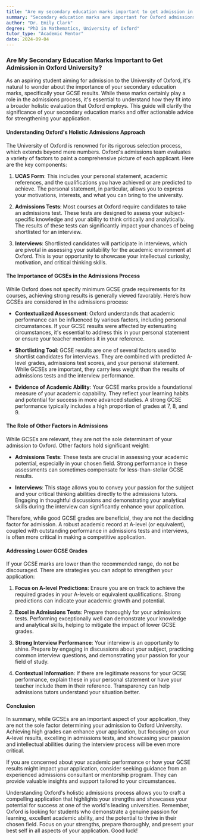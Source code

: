 ```yaml
---
title: "Are my secondary education marks important to get admission in Oxford University?"
summary: "Secondary education marks are important for Oxford admissions but are part of a holistic evaluation process. Focus on overall application strength."
author: "Dr. Emily Clark"
degree: "PhD in Mathematics, University of Oxford"
tutor_type: "Academic Mentor"
date: 2024-09-04
---
```


### Are My Secondary Education Marks Important to Get Admission in Oxford University?

As an aspiring student aiming for admission to the University of Oxford, it's natural to wonder about the importance of your secondary education marks, specifically your GCSE results. While these marks certainly play a role in the admissions process, it's essential to understand how they fit into a broader holistic evaluation that Oxford employs. This guide will clarify the significance of your secondary education marks and offer actionable advice for strengthening your application.

#### Understanding Oxford's Holistic Admissions Approach

The University of Oxford is renowned for its rigorous selection process, which extends beyond mere numbers. Oxford's admissions team evaluates a variety of factors to paint a comprehensive picture of each applicant. Here are the key components:

1. **UCAS Form**: This includes your personal statement, academic references, and the qualifications you have achieved or are predicted to achieve. The personal statement, in particular, allows you to express your motivations, interests, and what you can bring to the university.

2. **Admissions Tests**: Most courses at Oxford require candidates to take an admissions test. These tests are designed to assess your subject-specific knowledge and your ability to think critically and analytically. The results of these tests can significantly impact your chances of being shortlisted for an interview.

3. **Interviews**: Shortlisted candidates will participate in interviews, which are pivotal in assessing your suitability for the academic environment at Oxford. This is your opportunity to showcase your intellectual curiosity, motivation, and critical thinking skills.

#### The Importance of GCSEs in the Admissions Process

While Oxford does not specify minimum GCSE grade requirements for its courses, achieving strong results is generally viewed favorably. Here’s how GCSEs are considered in the admissions process:

- **Contextualized Assessment**: Oxford understands that academic performance can be influenced by various factors, including personal circumstances. If your GCSE results were affected by extenuating circumstances, it's essential to address this in your personal statement or ensure your teacher mentions it in your reference.

- **Shortlisting Tool**: GCSE results are one of several factors used to shortlist candidates for interviews. They are combined with predicted A-level grades, admissions test scores, and your personal statement. While GCSEs are important, they carry less weight than the results of admissions tests and the interview performance.

- **Evidence of Academic Ability**: Your GCSE marks provide a foundational measure of your academic capability. They reflect your learning habits and potential for success in more advanced studies. A strong GCSE performance typically includes a high proportion of grades at 7, 8, and 9.

#### The Role of Other Factors in Admissions

While GCSEs are relevant, they are not the sole determinant of your admission to Oxford. Other factors hold significant weight:

- **Admissions Tests**: These tests are crucial in assessing your academic potential, especially in your chosen field. Strong performance in these assessments can sometimes compensate for less-than-stellar GCSE results.

- **Interviews**: This stage allows you to convey your passion for the subject and your critical thinking abilities directly to the admissions tutors. Engaging in thoughtful discussions and demonstrating your analytical skills during the interview can significantly enhance your application.

Therefore, while good GCSE grades are beneficial, they are not the deciding factor for admission. A robust academic record at A-level (or equivalent), coupled with outstanding performance in admissions tests and interviews, is often more critical in making a competitive application.

#### Addressing Lower GCSE Grades

If your GCSE marks are lower than the recommended range, do not be discouraged. There are strategies you can adopt to strengthen your application:

1. **Focus on A-level Predictions**: Ensure you are on track to achieve the required grades in your A-levels or equivalent qualifications. Strong predictions can indicate your academic growth and potential.

2. **Excel in Admissions Tests**: Prepare thoroughly for your admissions tests. Performing exceptionally well can demonstrate your knowledge and analytical skills, helping to mitigate the impact of lower GCSE grades.

3. **Strong Interview Performance**: Your interview is an opportunity to shine. Prepare by engaging in discussions about your subject, practicing common interview questions, and demonstrating your passion for your field of study.

4. **Contextual Information**: If there are legitimate reasons for your GCSE performance, explain these in your personal statement or have your teacher include them in their reference. Transparency can help admissions tutors understand your situation better.

#### Conclusion

In summary, while GCSEs are an important aspect of your application, they are not the sole factor determining your admission to Oxford University. Achieving high grades can enhance your application, but focusing on your A-level results, excelling in admissions tests, and showcasing your passion and intellectual abilities during the interview process will be even more critical.

If you are concerned about your academic performance or how your GCSE results might impact your application, consider seeking guidance from an experienced admissions consultant or mentorship program. They can provide valuable insights and support tailored to your circumstances.

Understanding Oxford's holistic admissions process allows you to craft a compelling application that highlights your strengths and showcases your potential for success at one of the world's leading universities. Remember, Oxford is looking for students who demonstrate a genuine passion for learning, excellent academic ability, and the potential to thrive in their chosen field. Focus on your strengths, prepare thoroughly, and present your best self in all aspects of your application. Good luck!
    